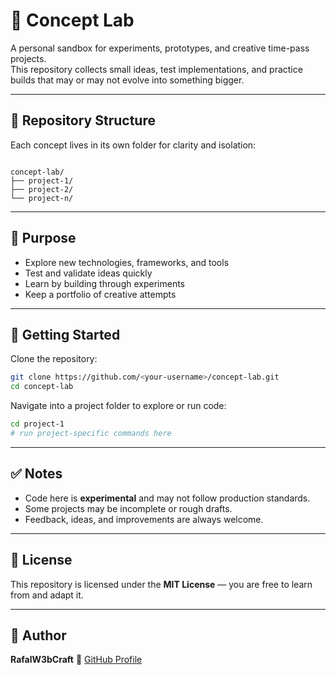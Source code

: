 # 🧪 Concept Lab

A personal sandbox for experiments, prototypes, and creative time-pass projects.  
This repository collects small ideas, test implementations, and practice builds that may or may not evolve into something bigger.

---

## 📂 Repository Structure
Each concept lives in its own folder for clarity and isolation:

```

concept-lab/
├── project-1/
├── project-2/
└── project-n/

````

---

## 🎯 Purpose
- Explore new technologies, frameworks, and tools  
- Test and validate ideas quickly  
- Learn by building through experiments  
- Keep a portfolio of creative attempts  

---

## 🚀 Getting Started

Clone the repository:

```bash
git clone https://github.com/<your-username>/concept-lab.git
cd concept-lab
````

Navigate into a project folder to explore or run code:

```bash
cd project-1
# run project-specific commands here
```

---

## ✅ Notes

* Code here is **experimental** and may not follow production standards.
* Some projects may be incomplete or rough drafts.
* Feedback, ideas, and improvements are always welcome.

---

## 📜 License

This repository is licensed under the **MIT License** — you are free to learn from and adapt it.

---

## 👤 Author

**RafalW3bCraft**
🔗 [GitHub Profile](https://github.com/RafalW3bCraft)

